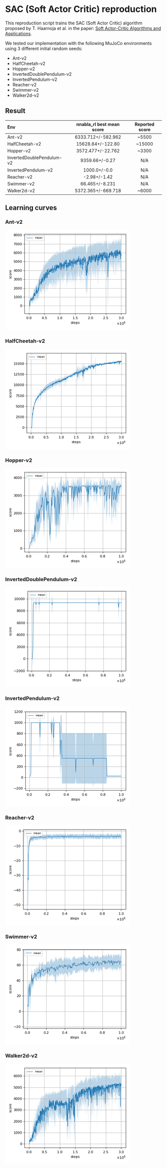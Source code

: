 # SAC (Soft Actor Critic) reproduction

This reproduction script trains the SAC (Soft Actor Critic) algorithm proposed by T. Haarnoja et al. in the paper: [Soft Actor-Critic Algorithms and Applications](https://arxiv.org/abs/1812.05905).

We tested our implementation with the following MuJoCo environments using 3 different initial random seeds:

- Ant-v2
- HalfCheetah-v2
- Hopper-v2
- InvertedDoublePendulum-v2
- InvertedPendulum-v2
- Reacher-v2
- Swimmer-v2
- Walker2d-v2

## Result

|Env|nnabla_rl best mean score|Reported score|
|:---|:---:|:---:|
|Ant-v2|6333.712+/-582.962|~5500|
|HalfCheetah-v2|15628.84+/-122.80|~15000|
|Hopper-v2|3572.477+/-22.762|~3300|
|InvertedDoublePendulum-v2|9359.66+/-0.27|N/A|
|InvertedPendulum-v2|1000.0+/-0.0|N/A|
|Reacher-v2|-2.98+/-1.42|N/A|
|Swimmer-v2|66.465+/-8.231|N/A|
|Walker2d-v2|5372.365+/-669.718|~6000|

## Learning curves

### Ant-v2

![Ant-v2 Result](reproduction_results/Ant-v2_results/result.png)

### HalfCheetah-v2

![HalfCheetah-v2 Result](reproduction_results/HalfCheetah-v2_results/result.png)

### Hopper-v2

![Hopper-v2 Result](reproduction_results/Hopper-v2_results/result.png)

### InvertedDoublePendulum-v2

![InvertedDoublePendulum-v2 Result](reproduction_results/InvertedDoublePendulum-v2_results/result.png)

### InvertedPendulum-v2

![InvertedPendulum-v2 Result](reproduction_results/InvertedPendulum-v2_results/result.png)

### Reacher-v2

![Reacher-v2 Result](reproduction_results/Reacher-v2_results/result.png)

### Swimmer-v2

![Swimmer-v2 Result](reproduction_results/Swimmer-v2_results/result.png)

### Walker2d-v2

![Walker2d-v2 Result](reproduction_results/Walker2d-v2_results/result.png)
